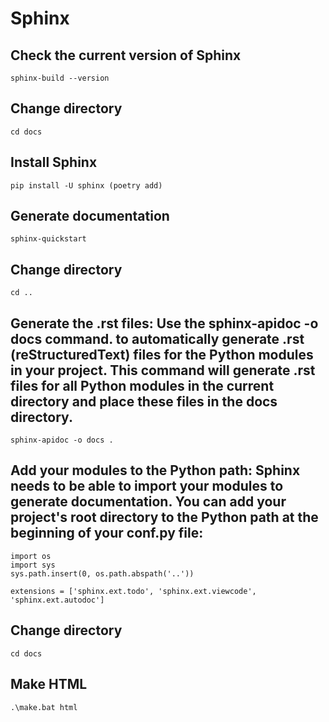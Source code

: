 # Sphinx

## Check the current version of Sphinx
```
sphinx-build --version
```


## Change directory
```
cd docs
```

## Install Sphinx
```
pip install -U sphinx (poetry add)
```


## Generate documentation
```
sphinx-quickstart
```

## Change directory
```
cd ..
```

## Generate the .rst files: Use the sphinx-apidoc -o docs command. to automatically generate .rst (reStructuredText) files for the Python modules in your project. This command will generate .rst files for all Python modules in the current directory and place these files in the docs directory.
```
sphinx-apidoc -o docs .
```

## Add your modules to the Python path: Sphinx needs to be able to import your modules to generate documentation. You can add your project's root directory to the Python path at the beginning of your conf.py file:
```
import os
import sys
sys.path.insert(0, os.path.abspath('..'))

extensions = ['sphinx.ext.todo', 'sphinx.ext.viewcode', 'sphinx.ext.autodoc']
```

## Change directory
```
cd docs
```

## Make HTML
```
.\make.bat html
```
